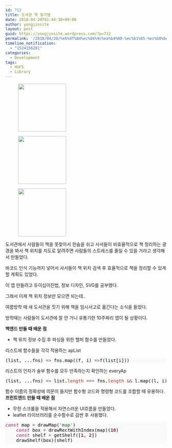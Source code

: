 ```yaml
---
id: 712
title: 도서관 책 찾기앱
date: 2018-04-20T01:44:38+09:00
author: yongjinsite
layout: post
guid: https://yongjinsite.wordpress.com/?p=712
permalink: '/2018/04/20/%eb%8f%84%ec%84%9c%ea%b4%80-%ec%b1%85-%ec%b0%be%ea%b8%b0%ec%95%b1/'
timeline_notification:
  - "1524156281"
categories:
  - Development
tags:
  - HUFS
  - Library
---
```

<div id='gallery-4' class='gallery galleryid-712 gallery-columns-3 gallery-size-thumbnail'>
  <figure class='gallery-item'> 
  
  <div class='gallery-icon portrait'>
    <a href='https://yongj.in/2018/04/20/%eb%8f%84%ec%84%9c%ea%b4%80-%ec%b1%85-%ec%b0%be%ea%b8%b0%ec%95%b1/%e1%84%89%e1%85%b3%e1%84%8f%e1%85%b3%e1%84%85%e1%85%b5%e1%86%ab%e1%84%89%e1%85%a3%e1%86%ba-2018-04-20-%e1%84%8b%e1%85%a9%e1%84%8c%e1%85%a5%e1%86%ab-12-50-29/'><img width="150" height="150" src="https://yongj.in/wp-content/uploads/2018/04/e18489e185b3e1848fe185b3e18485e185b5e186abe18489e185a3e186ba-2018-04-20-e1848be185a9e1848ce185a5e186ab-12-50-29-150x150.png" class="attachment-thumbnail size-thumbnail" alt="" srcset="https://yongj.in/wp-content/uploads/2018/04/e18489e185b3e1848fe185b3e18485e185b5e186abe18489e185a3e186ba-2018-04-20-e1848be185a9e1848ce185a5e186ab-12-50-29-150x150.png 150w, https://yongj.in/wp-content/uploads/2018/04/e18489e185b3e1848fe185b3e18485e185b5e186abe18489e185a3e186ba-2018-04-20-e1848be185a9e1848ce185a5e186ab-12-50-29-85x85.png 85w" sizes="(max-width: 150px) 100vw, 150px" /></a>
  </div></figure><figure class='gallery-item'> 
  
  <div class='gallery-icon portrait'>
    <a href='https://yongj.in/2018/04/20/%eb%8f%84%ec%84%9c%ea%b4%80-%ec%b1%85-%ec%b0%be%ea%b8%b0%ec%95%b1/%e1%84%89%e1%85%b3%e1%84%8f%e1%85%b3%e1%84%85%e1%85%b5%e1%86%ab%e1%84%89%e1%85%a3%e1%86%ba-2018-04-20-%e1%84%8b%e1%85%a9%e1%84%8c%e1%85%a5%e1%86%ab-12-50-19/'><img width="150" height="150" src="https://yongj.in/wp-content/uploads/2018/04/e18489e185b3e1848fe185b3e18485e185b5e186abe18489e185a3e186ba-2018-04-20-e1848be185a9e1848ce185a5e186ab-12-50-19-150x150.png" class="attachment-thumbnail size-thumbnail" alt="" srcset="https://yongj.in/wp-content/uploads/2018/04/e18489e185b3e1848fe185b3e18485e185b5e186abe18489e185a3e186ba-2018-04-20-e1848be185a9e1848ce185a5e186ab-12-50-19-150x150.png 150w, https://yongj.in/wp-content/uploads/2018/04/e18489e185b3e1848fe185b3e18485e185b5e186abe18489e185a3e186ba-2018-04-20-e1848be185a9e1848ce185a5e186ab-12-50-19-85x85.png 85w" sizes="(max-width: 150px) 100vw, 150px" /></a>
  </div></figure><figure class='gallery-item'> 
  
  <div class='gallery-icon portrait'>
    <a href='https://yongj.in/2018/04/20/%eb%8f%84%ec%84%9c%ea%b4%80-%ec%b1%85-%ec%b0%be%ea%b8%b0%ec%95%b1/%e1%84%89%e1%85%b3%e1%84%8f%e1%85%b3%e1%84%85%e1%85%b5%e1%86%ab%e1%84%89%e1%85%a3%e1%86%ba-2018-04-20-%e1%84%8b%e1%85%a9%e1%84%8c%e1%85%a5%e1%86%ab-12-50-07/'><img width="150" height="150" src="https://yongj.in/wp-content/uploads/2018/04/e18489e185b3e1848fe185b3e18485e185b5e186abe18489e185a3e186ba-2018-04-20-e1848be185a9e1848ce185a5e186ab-12-50-07-150x150.png" class="attachment-thumbnail size-thumbnail" alt="" srcset="https://yongj.in/wp-content/uploads/2018/04/e18489e185b3e1848fe185b3e18485e185b5e186abe18489e185a3e186ba-2018-04-20-e1848be185a9e1848ce185a5e186ab-12-50-07-150x150.png 150w, https://yongj.in/wp-content/uploads/2018/04/e18489e185b3e1848fe185b3e18485e185b5e186abe18489e185a3e186ba-2018-04-20-e1848be185a9e1848ce185a5e186ab-12-50-07-85x85.png 85w" sizes="(max-width: 150px) 100vw, 150px" /></a>
  </div></figure>
</div>

도서관에서 사람들이 책을 못찾아서 한숨을 쉬고 사서들이 비효율적으로 책 정리하는 광경을 봐서 책 위치를 지도로 알려주면 사람들의 스트레스를 줄일 수 있을 거라고 생각해서 만들었다.

바코드 인식 기능까지 넣어서 사서들이 책 위치 검색 후 효율적으로 책을 정리할 수 있게할 계획도 있었다.

이 앱 만들려고 듀이십이진법, 정보 디자인, SVG를 공부했다.

그래서 이제 책 위치 정보만 모으면 되는데..

여름방학 때 새 도서관을 짓기 위해 책을 임시서고로 옮긴다는 소식을 들었다.

방학때는 사람들이 도서관에 잘 안 가니 유통기한 10주짜리 앱이 될 상황이다.

**백엔드 만들 때 배운 점**

  * 책 위치 정보 수집 후 파싱을 위한 헬퍼 함수를 만들었다.

리스트에 함수들을 각각 적용하는 apList

<pre style="background:#f9f9f9;color:#080808;">(list, ...fns) <span style="color:#794938;">=</span><span style="color:#794938;">&gt;</span> fns.map((f, i) <span style="color:#794938;">=</span><span style="color:#794938;">&gt;</span>f(list[i]))
</pre>

<div>
  <div>
    리스트의 인자가 술부 함수를 모두 만족하는지 확인하는 everyAp
  </div>
</div>

<div>
  <pre style="background:#f9f9f9;color:#080808;">(list, ...fns) <span style="color:#794938;">=</span><span style="color:#794938;">&gt;</span> list.<span style="color:#b4371f;">length</span> <span style="color:#794938;">===</span> fns.<span style="color:#b4371f;">length</span> <span style="color:#794938;">&</span><span style="color:#794938;">&</span> l.map((l, i) <span style="color:#794938;">=</span><span style="color:#794938;">&gt;</span>fns[i](l)).every(<span style="color:#691c97;">Boolean</span>)</pre>
</div>

<div>
  함수 이름의 정확성에 의문이 들지만 함수형 코드와 명령형 코드를 조합할 때 유용하다.
</div>

<div>
</div>

<div>
  <strong>프런트엔드 만들 때 배운 점</strong>
</div>

  * 무한 스크롤을 적용해서 자연스러운 UI흐름을 만들었다.
  * leaflet 라이브러리를 순수함수로 감싼 후 사용했다.

<pre style="background:#f9f9f9;color:#080808;"><span style="color:#a71d5d;font-style:italic;">const</span> map <span style="color:#794938;">=</span> drawMap(<span style="color:#0b6125;">'map'</span>)
    <span style="color:#a71d5d;font-style:italic;">const</span> box <span style="color:#794938;">=</span> drawRectWithIndex(map)(<span style="color:#811f24;font-weight:bold;">10</span>)
    <span style="color:#a71d5d;font-style:italic;">const</span> shelf <span style="color:#794938;">=</span> getShelf([<span style="color:#811f24;font-weight:bold;">1</span>, <span style="color:#811f24;font-weight:bold;">2</span>])
    drawShelf(box)(shelf)
</pre>